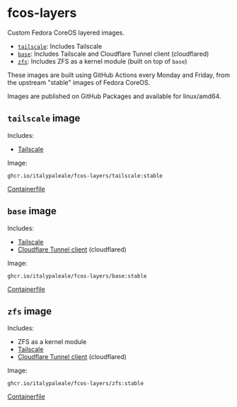 # fcos-layers

Custom Fedora CoreOS layered images.

- [`tailscale`](#tailscale-image): Includes Tailscale
- [`base`](#base-image): Includes Tailscale and Cloudflare Tunnel client (cloudflared)
- [`zfs`](#zfs-image): Includes ZFS as a kernel module (built on top of `base`)

These images are built using GitHub Actions every Monday and Friday, from the upstream "stable" images of Fedora CoreOS.

Images are published on GitHub Packages and available for linux/amd64.

## `tailscale` image

Includes:

- [Tailscale](https://tailscale.com/)

Image:

```text
ghcr.io/italypaleale/fcos-layers/tailscale:stable
```

[Containerfile](./tailscale/Containerfile)

## `base` image

Includes:

- [Tailscale](https://tailscale.com/)
- [Cloudflare Tunnel client](https://github.com/cloudflare/cloudflared) (cloudflared)

Image:

```text
ghcr.io/italypaleale/fcos-layers/base:stable
```

[Containerfile](./base/Containerfile)

## `zfs` image

Includes:

- ZFS as a kernel module
- [Tailscale](https://tailscale.com/)
- [Cloudflare Tunnel client](https://github.com/cloudflare/cloudflared) (cloudflared)

Image:

```text
ghcr.io/italypaleale/fcos-layers/zfs:stable
```

[Containerfile](./zfs/Containerfile)
